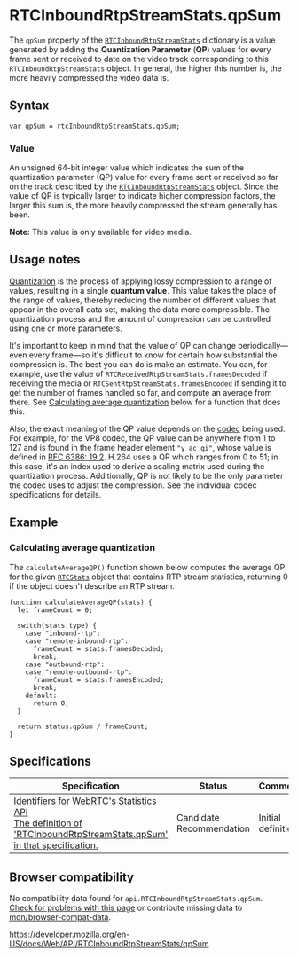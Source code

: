 RTCInboundRtpStreamStats.qpSum
==============================

The `qpSum` property of the [`RTCInboundRtpStreamStats`](../rtcinboundrtpstreamstats) dictionary is a value generated by adding the **Quantization Parameter** (**QP**) values for every frame sent or received to date on the video track corresponding to this `RTCInboundRtpStreamStats` object. In general, the higher this number is, the more heavily compressed the video data is.

Syntax
------

    var qpSum = rtcInboundRtpStreamStats.qpSum;

### Value

An unsigned 64-bit integer value which indicates the sum of the quantization parameter (QP) value for every frame sent or received so far on the track described by the [`RTCInboundRtpStreamStats`](../rtcinboundrtpstreamstats) object. Since the value of QP is typically larger to indicate higher compression factors, the larger this sum is, the more heavily compressed the stream generally has been.

**Note:** This value is only available for video media.

Usage notes
-----------

[Quantization](https://en.wikipedia.org/wiki/Quantization) is the process of applying lossy compression to a range of values, resulting in a single **quantum value**. This value takes the place of the range of values, thereby reducing the number of different values that appear in the overall data set, making the data more compressible. The quantization process and the amount of compression can be controlled using one or more parameters.

It's important to keep in mind that the value of QP can change periodically—even every frame—so it's difficult to know for certain how substantial the compression is. The best you can do is make an estimate. You can, for example, use the value of <span class="page-not-created">`RTCReceivedRtpStreamStats.framesDecoded`</span> if receiving the media or <span class="page-not-created">`RTCSentRtpStreamStats.framesEncoded`</span> if sending it to get the number of frames handled so far, and compute an average from there. See [Calculating average quantization](#calculating%0A__average_quantization) below for a function that does this.

Also, the exact meaning of the QP value depends on the [codec](https://developer.mozilla.org/en-US/docs/Glossary/Codec) being used. For example, for the VP8 codec, the QP value can be anywhere from 1 to 127 and is found in the frame header element `"y_ac_qi"`, whose value is defined in [RFC 6386: 19.2](https://tools.ietf.org/html/rfc6386). H.264 uses a QP which ranges from 0 to 51; in this case, it's an index used to derive a scaling matrix used during the quantization process. Additionally, QP is not likely to be the only parameter the codec uses to adjust the compression. See the individual codec specifications for details.

Example
-------

### Calculating average quantization

The `calculateAverageQP()` function shown below computes the average QP for the given [`RTCStats`](../rtcstats) object that contains RTP stream statistics, returning 0 if the object doesn't describe an RTP stream.

    function calculateAverageQP(stats) {
      let frameCount = 0;

      switch(stats.type) {
        case "inbound-rtp":
        case "remote-inbound-rtp":
          frameCount = stats.framesDecoded;
          break;
        case "outbound-rtp":
        case "remote-outbound-rtp":
          frameCount = stats.framesEncoded;
          break;
        default:
          return 0;
      }

      return status.qpSum / frameCount;
    }

Specifications
--------------

<table><thead><tr class="header"><th>Specification</th><th>Status</th><th>Comment</th></tr></thead><tbody><tr class="odd"><td><a href="https://w3c.github.io/webrtc-stats/#dom-rtcinboundrtpstreamstats-qpsum">Identifiers for WebRTC's Statistics API<br />
<span class="small">The definition of 'RTCInboundRtpStreamStats.qpSum' in that specification.</span></a></td><td><span class="spec-cr">Candidate Recommendation</span></td><td>Initial definition.</td></tr></tbody></table>

Browser compatibility
---------------------

No compatibility data found for `api.RTCInboundRtpStreamStats.qpSum`.  
[Check for problems with this page](#on-github) or contribute missing data to [mdn/browser-compat-data](https://github.com/mdn/browser-compat-data).

<a href="https://developer.mozilla.org/en-US/docs/Web/API/RTCInboundRtpStreamStats/qpSum" class="_attribution-link">https://developer.mozilla.org/en-US/docs/Web/API/RTCInboundRtpStreamStats/qpSum</a>
